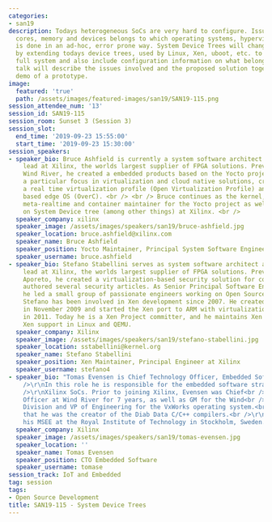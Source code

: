```yaml
---
categories:
- san19
description: Todays heterogeneous SoCs are very hard to configure. Issues like which
  cores, memory and devices belongs to which operating systems, hypervisors and firmware
  is done in an ad-hoc, error prone way. System Device Trees will change all that
  by extending todays device trees, used by Linux, Xen, uboot, etc. to describe the
  full system and also include configuration information on what belongs where. This
  talk will describe the issues involved and the proposed solution together with a
  demo of a prototype.
image:
  featured: 'true'
  path: /assets/images/featured-images/san19/SAN19-115.png
session_attendee_num: '13'
session_id: SAN19-115
session_room: Sunset 3 (Session 3)
session_slot:
  end_time: '2019-09-23 15:55:00'
  start_time: '2019-09-23 15:30:00'
session_speakers:
- speaker_bio: Bruce Ashfield is currently a system software architect and Yocto technical
    lead at Xilinx, the worlds largest supplier of FPGA solutions. Previously, at
    Wind River, he created a embedded products based on the Yocto project. Bruce had
    a particular focus in virtualization and cloud native solutions, creating both
    a real time virtualization profile (Open Virtualization Profile) and a container
    based edge OS (OverC). <br /> <br /> Bruce continues as the kernel, meta-virtualization,
    meta-realtime and container maintainer for the Yocto project as well as working
    on System Device tree (among other things) at Xilinx. <br />
  speaker_company: xilinx
  speaker_image: /assets/images/speakers/san19/bruce-ashfield.jpg
  speaker_location: bruce.ashfield@xilinx.com
  speaker_name: Bruce Ashfield
  speaker_position: Yocto Maintainer, Principal System Software Engineer at Xilinx
  speaker_username: bruce.ashfield
- speaker_bio: Stefano Stabellini serves as system software architect and virtualization
    lead at Xilinx, the worlds largest supplier of FPGA solutions. Previously, at
    Aporeto, he created a virtualization-based security solution for containers and
    authored several security articles. As Senior Principal Software Engineer in Citrix,
    he led a small group of passionate engineers working on Open Source projects.
    Stefano has been involved in Xen development since 2007. He created libxenlight
    in November 2009 and started the Xen port to ARM with virtualization extensions
    in 2011. Today he is a Xen Project committer, and he maintains Xen on ARM and
    Xen support in Linux and QEMU.
  speaker_company: Xilinx
  speaker_image: /assets/images/speakers/san19/stefano-stabellini.jpg
  speaker_location: sstabellini@kernel.org
  speaker_name: Stefano Stabellini
  speaker_position: Xen Maintainer, Principal Engineer at Xilinx
  speaker_username: stefano4
- speaker_bio: "Tomas Evensen is Chief Technology Officer, Embedded Software at Xilinx.<br
    />\r\nIn this role he is responsible for the embedded software strategy for<br
    />\r\nXilinx SoCs. Prior to joining Xilinx, Evensen was Chief<br />\r\nTechnology
    Officer at Wind River for 7 years, as well as GM for the Wind<br />\r\nRiver Tools
    Division and VP of Engineering for the VxWorks operating system.<br />\r\nBefore
    that he was the creator of the Diab Data C/C++ compilers.<br />\r\nEvensen received
    his MSEE at the Royal Institute of Technology in Stockholm, Sweden."
  speaker_company: Xilinx
  speaker_image: /assets/images/speakers/san19/tomas-evensen.jpg
  speaker_location: ''
  speaker_name: Tomas Evensen
  speaker_position: CTO Embedded Software
  speaker_username: tomase
session_track: IoT and Embedded
tag: session
tags:
- Open Source Development
title: SAN19-115 - System Device Trees
---
```

